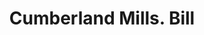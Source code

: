 ---
doi: 10.7916/D8H433K2
date_other: '1870'
date_other_textual: 1870-1879
form: printed ephemera
genre:
- Invoices
name:
- Cumberland Mills
object_in_context_url: https://biggert.cul.columbia.edu/items/view/ave_biggert_01181
subject_hierarchical_geographic:
- Oswego, New York, United States
subject_name:
- Cumberland Mills
title: Cumberland Mills. Bill
sort_title: Cumberland Mills. Bill
call_number: ave_biggert_01181
coordinates:
- 43.45472222222222,-76.50666666666666
pid: ave_biggert_01181
identifiers: ave_biggert_01181
canvas_id: ldpd:396444
permalink: "/items/ave_biggert_01181/"
layout: iiif-image-page
---